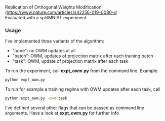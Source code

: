 Replication of Orthogonal Weights Modification (https://www.nature.com/articles/s42256-019-0080-x)  
Evaluated with a splitMNIST experiment.

### Usage
I've implemented three variants of the algorithm:
* "none": no OWM updates at all  
* "batch": OWM, updates of projection matrix after each training batch
* "task": OWM, update of projection matrix after each task

To run the experiment, call **expt_owm.py** from the command line.
Example:
```bash
python expt_owm.py
```
To run for example a training regime with OWM updates after each task, call
```bash
python expt_owm.py -owm task
```
I've defined several other flags that can be passed as command line arguments. Have a look at **expt_owm.py** for further info
